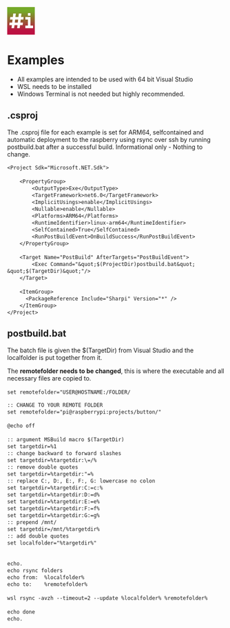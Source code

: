﻿<img src="..//Sharpi/img/sharpi.png">

# Examples

- All examples are intended to be used with 64 bit Visual Studio
- WSL needs to be installed
- Windows Terminal is not needed but highly recommended.

## .csproj
The .csproj file for each 
example is set for ARM64, selfcontained and automatic deployment to the
raspberry using rsync over ssh by running postbuild.bat after a successful build.
Informational only - Nothing to change.
```
<Project Sdk="Microsoft.NET.Sdk">

	<PropertyGroup>
		<OutputType>Exe</OutputType>
		<TargetFramework>net6.0</TargetFramework>
		<ImplicitUsings>enable</ImplicitUsings>
		<Nullable>enable</Nullable>
		<Platforms>ARM64</Platforms>
		<RuntimeIdentifier>linux-arm64</RuntimeIdentifier>
		<SelfContained>True</SelfContained>
		<RunPostBuildEvent>OnBuildSuccess</RunPostBuildEvent>
	</PropertyGroup>

	<Target Name="PostBuild" AfterTargets="PostBuildEvent">
		<Exec Command="&quot;$(ProjectDir)postbuild.bat&quot; &quot;$(TargetDir)&quot;"/>
	</Target>

	<ItemGroup>
	  <PackageReference Include="Sharpi" Version="*" />
	</ItemGroup>
</Project>
```

## postbuild.bat

The batch file is given the $(TargetDir) from Visual Studio and the localfolder
is put together from it.

The **remotefolder needs to be changed**, this is where the executable and all
necessary files are copied to. 

`set remotefolder="USER@HOSTNAME:/FOLDER/`


```
:: CHANGE TO YOUR REMOTE FOLDER
set remotefolder="pi@raspberrypi:projects/button/"

@echo off

:: argument MSBuild macro $(TargetDir)
set targetdir=%1
:: change backward to forward slashes
set targetdir=%targetdir:\=/%
:: remove double quotes
set targetdir=%targetdir:"=%
:: replace C:, D:, E:, F:, G: lowercase no colon
set targetdir=%targetdir:C:=c:%
set targetdir=%targetdir:D:=d%
set targetdir=%targetdir:E:=e%
set targetdir=%targetdir:F:=f%
set targetdir=%targetdir:G:=g%
:: prepend /mnt/
set targetdir=/mnt/%targetdir%
:: add double quotes
set localfolder="%targetdir%"


echo.
echo rsync folders
echo from:  %localfolder%
echo to:    %remotefolder%

wsl rsync -avzh --timeout=2 --update %localfolder% %remotefolder%

echo done
echo.
```

